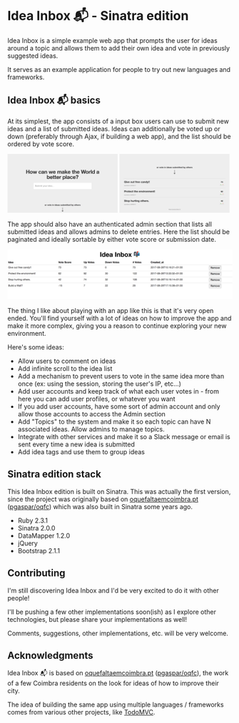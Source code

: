 # Idea Inbox 📬 - Sinatra edition

Idea Inbox is a simple example web app that prompts the user for ideas around a topic and allows them to add their own idea and vote in previously suggested ideas.

It serves as an example application for people to try out new languages and frameworks.

## Idea Inbox 📬 basics

At its simplest, the app consists of a input box users can use to submit new ideas and a list of submitted ideas. Ideas can additionally be voted up or down (preferably through Ajax, if building a web app), and the list should be ordered by vote score.

<img src="media/idea-inbox-prompt.png" width="49%" alt="prompt-screen"></img>
<img src="media/idea-inbox-list.png" width="49%" alt="list-screen"></img>

The app should also have an authenticated admin section that lists all submitted ideas and allows admins to delete entries. Here the list should be paginated and ideally sortable by either vote score or submission date.

![admin-screen](media/idea-inbox-admin.png)

The thing I like about playing with an app like this is that it's very open ended. You'll find yourself with a lot of ideas on how to improve the app and make it more complex, giving you a reason to continue exploring your new environment.

Here's some ideas:

* Allow users to comment on ideas
* Add infinite scroll to the idea list
* Add a mechanism to prevent users to vote in the same idea more than once (ex: using the session, storing the user's IP, etc...)
* Add user accounts and keep track of what each user votes in - from here you can add user profiles, or whatever you want
* If you add user accounts, have some sort of admin account and only allow those accounts to access the Admin section
* Add "Topics" to the system and make it so each topic can have N associated ideas. Allow admins to manage topics.
* Integrate with other services and make it so a Slack message or email is sent every time a new idea is submitted
* Add idea tags and use them to group ideas

## Sinatra edition stack

This Idea Inbox edition is built on Sinatra. This was actually the first version, since the project was originally based on [oquefaltaemcoimbra.pt](http://oquefaltaemcoimbra.pt) ([pgaspar/oqfc](https://github.com/pgaspar/oqfc)) which was also built in Sinatra some years ago.

* Ruby 2.3.1
* Sinatra 2.0.0
* DataMapper 1.2.0
* jQuery
* Bootstrap 2.1.1

## Contributing

I'm still discovering Idea Inbox and I'd be very excited to do it with other people!

I'll be pushing a few other implementations soon(ish) as I explore other technologies, but please share your implementations as well!

Comments, suggestions, other implementations, etc. will be very welcome.

## Acknowledgments

Idea Inbox 📬 is based on [oquefaltaemcoimbra.pt](http://oquefaltaemcoimbra.pt) ([pgaspar/oqfc](https://github.com/pgaspar/oqfc)), the work of a few Coimbra residents on the look for ideas of how to improve their city.

The idea of building the same app using multiple languages / frameworks comes from various other projects, like [TodoMVC](https://github.com/tastejs/todomvc).
